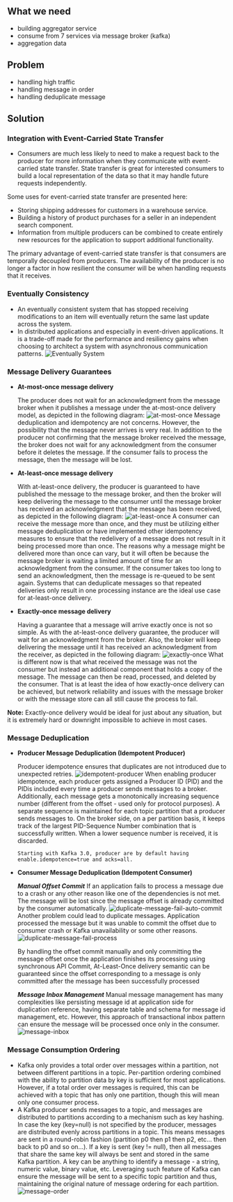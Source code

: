 ## What we need

- building aggregator service
- consume from 7 services via message broker (kafka)
- aggregation data 

## Problem

- handling high traffic
- handling message in order
- handling deduplicate message

## Solution
### Integration with Event-Carried State Transfer

- Consumers are much less likely to need to make a request back to the producer for more information when they communicate with event-carried state transfer. State transfer is great for interested consumers to build a local representation of the data so that it may handle future requests independently.

Some uses for event-carried state transfer are presented here:

- Storing shipping addresses for customers in a warehouse service.
- Building a history of product purchases for a seller in an independent search component.
- Information from multiple producers can be combined to create entirely new resources for the application to support additional functionality.

The primary advantage of event-carried state transfer is that consumers are temporally decoupled from producers. The availability of the producer is no longer a factor in how resilient the consumer will be when handling requests that it receives.

### Eventually Consistency

- An eventually consistent system that has stopped receiving modifications to an item will eventually return the same last update across the system.
- In distributed applications and especially in event-driven applications. It is a trade-off made for the performance and resiliency gains when choosing to architect a system with asynchronous communication patterns.
![Eventually System](./images/eventually-system.png)

### Message Delivery Guarantees

- **At-most-once message delivery**
  
  The producer does not wait for an acknowledgment from the message broker when it publishes a message under the at-most-once delivery model, as depicted in the following diagram:
![at-most-once](./images/at-most-once.png)
  Message deduplication and idempotency are not concerns. However, the possibility that the message never arrives is very real. In addition to the producer not confirming that the message broker received the message, the broker does not wait for any acknowledgment from the consumer before it deletes the message. If the consumer fails to process the message, then the message will be lost.
- **At-least-once message delivery**
  
  With at-least-once delivery, the producer is guaranteed to have published the message to the message broker, and then the broker will keep delivering the message to the consumer until the message broker has received an acknowledgment that the message has been received, as depicted in the following diagram:
![at-least-once](./images/at-least-once.png)
  A consumer can receive the message more than once, and they must be utilizing either message deduplication or have implemented other idempotency measures to ensure that the redelivery of a message does not result in it being processed more than once.
The reasons why a message might be delivered more than once can vary, but it will often be because the message broker is waiting a limited amount of time for an acknowledgment from the consumer. If the consumer takes too long to send an acknowledgment, then the message is re-queued to be sent again. Systems that can deduplicate messages so that repeated deliveries only result in one processing instance are the ideal use case for at-least-once delivery.
- **Exactly-once message delivery**
  
  Having a guarantee that a message will arrive exactly once is not so simple. As with the at-least-once delivery guarantee, the producer will wait for an acknowledgment from the broker. Also, the broker will keep delivering the message until it has received an acknowledgment from the receiver, as depicted in the following diagram:
![exactly-once](./images/exactly-once.png)
  What is different now is that what received the message was not the consumer but instead an additional component that holds a copy of the message. The message can then be read, processed, and deleted by the consumer. That is at least the idea of how exactly-once delivery can be achieved, but network reliability and issues with the message broker or with the message store can all still cause the process to fail.

**Note:** Exactly-once delivery would be ideal for just about any situation, but it is extremely hard or downright impossible to achieve in most cases.

### Message Deduplication

- **Producer Message Deduplication (Idempotent Producer)**

  Producer idempotence ensures that duplicates are not introduced due to unexpected retries.
  ![idempotent-producer](./images/idempotent-producer.png)
  When enabling producer idempotence, each producer gets assigned a Producer ID (PID) and the PIDis included every time a producer sends messages to a broker. Additionally, each message gets a monotonically increasing sequence number (different from the offset - used only for protocol purposes). A separate sequence is maintained for each topic partition that a producer sends messages to. On the broker side, on a per partition basis, it keeps track of the largest PID-Sequence Number combination that is successfully written. When a lower sequence number is received, it is discarded.

  ``Starting with Kafka 3.0, producer are by default having enable.idempotence=true and acks=all.``
- **Consumer Message Deduplication (Idempotent Consumer)**
  
  _**Manual Offset Commit**_
  If an application fails to process a message due to a crash or any other reason like one of the dependencies is not met. The message will be lost since the message offset is already committed by the consumer automatically.
  ![duplicate-message-fail-auto-commit](./images/duplicate-message-fail-commit.png)
  Another problem could lead to duplicate messages. Application processed the message but it was unable to commit the offset due to consumer crash or Kafka unavailability or some other reasons.
  ![duplicate-message-fail-process](./images/duplicate-message-fail-process.png)
  
  By handling the offset commit manually and only committing the message offset once the application finishes its processing using synchronous API Commit, At-Least-Once delivery semantic can be guaranteed since the offset corresponding to a message is only committed after the message has been successfully processed
  
  _**Message Inbox Management**_
  Manual message management has many complexities like persisting message id at application side for duplication reference, having separate table and schema for message id management, etc. However, this approach of transactional inbox pattern can ensure the message will be processed once only in the consumer.
  ![message-inbox](./images/message-inbox.png)

### Message Consumption Ordering
- Kafka only provides a total order over messages within a partition, not between different partitions in a topic. Per-partition ordering combined with the ability to partition data by key is sufficient for most applications. However, if a total order over messages is required, this can be achieved with a topic that has only one partition, though this will mean only one consumer process.
- A Kafka producer sends messages to a topic, and messages are distributed to partitions according to a mechanism such as key hashing. 
  In case the key (key=null) is not specified by the producer, messages are distributed evenly across partitions in a topic. This means messages are sent in a round-robin fashion (partition p0 then p1 then p2, etc... then back to p0 and so on...).
  If a key is sent (key != null), then all messages that share the same key will always be sent and stored in the same Kafka partition. A key can be anything to identify a message - a string, numeric value, binary value, etc.
  Leveraging such feature of Kafka can ensure the message will be sent to a specific topic partition and thus, maintaining the original nature of message ordering for each partition.
  ![message-order](./images/message-order.png)